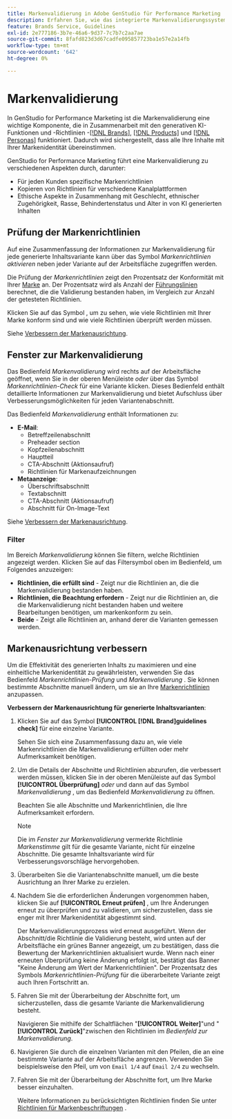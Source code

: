 ```yaml
---
title: Markenvalidierung in Adobe GenStudio für Performance Marketing
description: Erfahren Sie, wie das integrierte Markenvalidierungssystem in GenStudio für Performance Marketing funktioniert.
feature: Brands Service, Guidelines
exl-id: 2e777186-3b7e-46a6-9d37-7c7b7c2aa7ae
source-git-commit: 8fafd823d3d67cadfe095857723ba1e57e2a14fb
workflow-type: tm+mt
source-wordcount: '642'
ht-degree: 0%

---
```


# Markenvalidierung

In GenStudio for Performance Marketing ist die Markenvalidierung eine wichtige Komponente, die in Zusammenarbeit mit den generativen KI-Funktionen und -Richtlinien -[[!DNL Brands]](/help/user-guide/guidelines/brands.md), [[!DNL Products]](/help/user-guide/guidelines/products.md) und [[!DNL Personas]](/help/user-guide/guidelines/personas.md) funktioniert. Dadurch wird sichergestellt, dass alle Ihre Inhalte mit Ihrer Markenidentität übereinstimmen.

GenStudio for Performance Marketing führt eine Markenvalidierung zu verschiedenen Aspekten durch, darunter:

* Für jeden Kunden spezifische Markenrichtlinien
* Kopieren von Richtlinien für verschiedene Kanalplattformen
* Ethische Aspekte in Zusammenhang mit Geschlecht, ethnischer Zugehörigkeit, Rasse, Behindertenstatus und Alter in von KI generierten Inhalten

## Prüfung der Markenrichtlinien

Auf eine Zusammenfassung der Informationen zur Markenvalidierung für jede generierte Inhaltsvariante kann über das Symbol _Markenrichtlinien aktivieren_ neben jeder Variante auf der Arbeitsfläche zugegriffen werden.

Die Prüfung der _Markenrichtlinien_ zeigt den Prozentsatz der Konformität mit Ihrer [Marke](brands.md) an. Der Prozentsatz wird als Anzahl der [Führungslinien](overview.md) berechnet, die die Validierung bestanden haben, im Vergleich zur Anzahl der getesteten Richtlinien.

Klicken Sie auf das Symbol , um zu sehen, wie viele Richtlinien mit Ihrer Marke konform sind und wie viele Richtlinien überprüft werden müssen.

Siehe [Verbessern der Markenausrichtung](#improve-brand-alignment).

## Fenster zur Markenvalidierung

Das Bedienfeld _Markenvalidierung_ wird rechts auf der Arbeitsfläche geöffnet, wenn Sie in der oberen Menüleiste _oder_ über das Symbol _Markenrichtlinien-Check_ für eine Variante klicken. Dieses Bedienfeld enthält detaillierte Informationen zur Markenvalidierung und bietet Aufschluss über Verbesserungsmöglichkeiten für jeden Variantenabschnitt.

Das Bedienfeld _Markenvalidierung_ enthält Informationen zu:

* **E-Mail**:
   * Betreffzeilenabschnitt
   * Preheader section
   * Kopfzeilenabschnitt
   * Hauptteil
   * CTA-Abschnitt (Aktionsaufruf)
   * Richtlinien für Markenaufzeichnungen
* **Metaanzeige**:
   * Überschriftsabschnitt
   * Textabschnitt
   * CTA-Abschnitt (Aktionsaufruf)
   * Abschnitt für On-Image-Text

Siehe [Verbessern der Markenausrichtung](#improve-brand-alignment).

### Filter

Im Bereich _Markenvalidierung_ können Sie filtern, welche Richtlinien angezeigt werden. Klicken Sie auf das Filtersymbol oben im Bedienfeld, um Folgendes anzuzeigen:

* **Richtlinien, die erfüllt sind** - Zeigt nur die Richtlinien an, die die Markenvalidierung bestanden haben.
* **Richtlinien, die Beachtung erfordern** - Zeigt nur die Richtlinien an, die die Markenvalidierung nicht bestanden haben und weitere Bearbeitungen benötigen, um markenkonform zu sein.
* **Beide** - Zeigt alle Richtlinien an, anhand derer die Varianten gemessen werden.

## Markenausrichtung verbessern

Um die Effektivität des generierten Inhalts zu maximieren und eine einheitliche Markenidentität zu gewährleisten, verwenden Sie das Bedienfeld _Markenrichtlinien-Prüfung_ und _Markenvalidierung_ . Sie können bestimmte Abschnitte manuell ändern, um sie an Ihre [Markenrichtlinien](brands.md) anzupassen.

**Verbessern der Markenausrichtung für generierte Inhaltsvarianten**:

1. Klicken Sie auf das Symbol **[!UICONTROL [!DNL Brand]guidelines check]** für eine einzelne Variante.

   Sehen Sie sich eine Zusammenfassung dazu an, wie viele Markenrichtlinien die Markenvalidierung erfüllten oder mehr Aufmerksamkeit benötigen.

1. Um die Details der Abschnitte und Richtlinien abzurufen, die verbessert werden müssen, klicken Sie in der oberen Menüleiste auf das Symbol **[!UICONTROL Überprüfung]** _oder_ und dann auf das Symbol _Markenvalidierung_ , um das Bedienfeld _Markenvalidierung_ zu öffnen.

   Beachten Sie alle Abschnitte und Markenrichtlinien, die Ihre Aufmerksamkeit erfordern. <!-- The section highlighted in the panel corresponds to the section highlighted in the generated variant in the Canvas. -->

   >[!NOTE]
   >
   > Die im _Fenster zur Markenvalidierung_ vermerkte Richtlinie _Markenstimme_ gilt für die gesamte Variante, nicht für einzelne Abschnitte. Die gesamte Inhaltsvariante wird für Verbesserungsvorschläge hervorgehoben.

1. Überarbeiten Sie die Variantenabschnitte manuell, um die beste Ausrichtung an Ihrer Marke zu erzielen.

1. Nachdem Sie die erforderlichen Änderungen vorgenommen haben, klicken Sie auf **[!UICONTROL Erneut prüfen]** , um Ihre Änderungen erneut zu überprüfen und zu validieren, um sicherzustellen, dass sie enger mit Ihrer Markenidentität abgestimmt sind.

   Der Markenvalidierungsprozess wird erneut ausgeführt. Wenn der Abschnitt/die Richtlinie die Validierung besteht, wird unten auf der Arbeitsfläche ein grünes Banner angezeigt, um zu bestätigen, dass die Bewertung der Markenrichtlinien aktualisiert wurde. Wenn nach einer erneuten Überprüfung keine Änderung erfolgt ist, bestätigt das Banner &quot;Keine Änderung am Wert der Markenrichtlinien&quot;. Der Prozentsatz des Symbols _Markenrichtlinien-Prüfung_ für die überarbeitete Variante zeigt auch Ihren Fortschritt an.

1. Fahren Sie mit der Überarbeitung der Abschnitte fort, um sicherzustellen, dass die gesamte Variante die Markenvalidierung besteht.

   Navigieren Sie mithilfe der Schaltflächen &quot;**[!UICONTROL Weiter]**&quot;und &quot;**[!UICONTROL Zurück]**&quot;zwischen den Richtlinien im _Bedienfeld zur Markenvalidierung_.

1. Navigieren Sie durch die einzelnen Varianten mit den Pfeilen, die an eine bestimmte Variante auf der Arbeitsfläche angrenzen. Verwenden Sie beispielsweise den Pfeil, um von `Email 1/4` auf `Email 2/4` zu wechseln.
1. Fahren Sie mit der Überarbeitung der Abschnitte fort, um Ihre Marke besser einzuhalten.

   Weitere Informationen zu berücksichtigten Richtlinien finden Sie unter [Richtlinien für Markenbeschriftungen](/help/user-guide/guidelines/brands.md#brand-voice-guidelines) .
